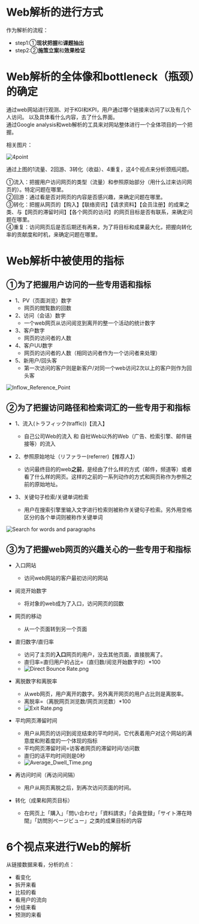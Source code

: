 # Web解析的进行方式

<p>
作为解析的流程：<br>

 - step1:①**现状把握**和**课题抽出**
 - step2:②**施策立案**和**效果检证**


</p>

# Web解析的全体像和bottleneck（瓶颈）的确定
<p>
通过web网站进行观测、对于KGI和KPI，用户通过哪个链接来访问了以及有几个人访问。
以及具体看什么内容，去了什么界面。<br>
通过Google analysis和web解析的工具来对网站整体进行一个全体项目的一个把握。
</p>
<p>相关图片：

![4point](https://github.com/Seankharisma/Data_Analysis_Project/blob/master/Web%20analyst/Web%E8%A7%A3%E6%9E%90/picture/4point.png)
</p>
<p>
通过上图的1流量、2回游、3转化（收益）、4重复，这4个视点来分析颈瓶问题。<br>

①流入：把握用户访问网页的类型（流量）和参照原始部分（用什么过来访问网页的）。特定问题在哪里。<br>
②回游：通过看是否对网页的内容是否感兴趣，来确定问题在哪里。<br>
③转化：把握从网页的【购入】【联络资讯】【请求资料】【会员注册】的成果之类、与【网页的滞留时间】【各个网页的访问】的网页目标是否有联系，来确定问题在哪里。<br>
④重复：访问网页后是否后期还有再来，为了将目标和成果最大化，把握向转化率的贡献度和时机，来确定问题在哪里。

</p>

# Web解析中被使用的指标

## ①为了把握**用户访问**的一些专用语和指标
<p>

 - 1、PV（页面浏览）数字
   - 网页的閲覧数的回数
 - 2、访问（会话）数字
   - 一个web网页从访问阅览到离开的整一个活动的统计数字
 - 3、客户数字
   - 网页的访问者的人数 
 - 4、客户UU数字
   - 网页的访问者的人数（相同访问者作为一个访问者来处理）
 - 5、新用户/回头客
   - 第一次访问的客户则是新客户/对同一个web访问2次以上的客户则作为回头客 

</p>

![Inflow_Reference_Point](https://github.com/Seankharisma/Data_Analysis_Project/blob/master/Web%20analyst/Web%E8%A7%A3%E6%9E%90/picture/Inflow_Reference_Point.png)


## ②为了把握**访问路径**和**检索词汇**的一些专用于和指标
<p>

 - 1、流入(トラフィック(traffic))【流入】<br>
   - 自己公司Web的流入 和 自社Web以外的Web（广告、检索引擎、邮件链接等）的流入

 - 2、参照原始地址（リファラー(referrer)【推荐人】）
   - 访问最终目的的web**之前**，是经由了什么样的方式（邮件，频道等）或者看了什么样的网页。这样的之前的一系列动作的方式和网页称作为参照之前的原始地址。

 - 3、关键句子检索/关键单词检索
   - 用户在搜索引擎里输入文字进行检索则被称作关键句子检索。另外用空格区分的各个单词则被称作关键单词

</p>

![Search for words and paragraphs](https://github.com/Seankharisma/Data_Analysis_Project/blob/master/Web%20analyst/Web%E8%A7%A3%E6%9E%90/picture/Search%20for%20words%20and%20paragraphs.png)

## ③为了把握**web网页的兴趣关心**的一些专用于和指标

<p>

 - 入口网站
   - 访问web网站的客户最初访问的网站
 - 阅览开始数字
   - 将对象的web成为了入口，访问网页的回数 
 - 网页的移动
   - 从一个页面转到另一个页面 
 - 直归数字/直归率
   - 访问了主页的**入口**网页的用户，没去其他页面，直接脱离了。
   - 直归率=直归用户的占比=（直归数/阅览开始数字的）*100  
   - ![Direct Bounce Rate.png](https://github.com/Seankharisma/Data_Analysis_Project/blob/master/Web%20analyst/Web%E8%A7%A3%E6%9E%90/picture/Direct%20Bounce%20Rate.png)

 - 离脱数字和离脱率
   - 从web网页，用户离开的数字。另外离开网页的用户占比则是离脱率。
   - 离脱率=（离脱网页浏览数/网页浏览数）*100
   - ![Exit Rate.png](https://github.com/Seankharisma/Data_Analysis_Project/blob/master/Web%20analyst/Web%E8%A7%A3%E6%9E%90/picture/Exit%20Rate.png)

 - 平均网页滞留时间
   - 用户从网页的访问到阅览结束的平均时间，它代表着用户对这个网站的满意度和附着度的一个体现的指标
   - 平均网页滞留时间=访客者网页的滞留时间/访问数
   - 直归的话平均时间则是0秒
   - ![Average_Dwell_Time.png](https://github.com/Seankharisma/Data_Analysis_Project/blob/master/Web%20analyst/Web%E8%A7%A3%E6%9E%90/picture/Average_Dwell_Time.png)

 - 再访问时间（再访问间隔）
   - 用户从网页离脱之后，到再次访问页面的时间。

 - 转化（成果和网页目标）
   - 在网页上「購入」「問い合わせ」「資料請求」「会員登録」「サイト滞在時間」「訪問別ページビュー」之类的成果目标的内容
   
</p>

# 6个视点来进行Web的解析

从链接数据来看，分析的点：
 
 - 看变化
 - 拆开来看
 - 比较的看
 - 看用户的流向
 - 分组来看
 - 预测的来看



